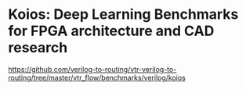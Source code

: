# Koios: Deep Learning Benchmarks for FPGA architecture and CAD research
https://github.com/verilog-to-routing/vtr-verilog-to-routing/tree/master/vtr_flow/benchmarks/verilog/koios
